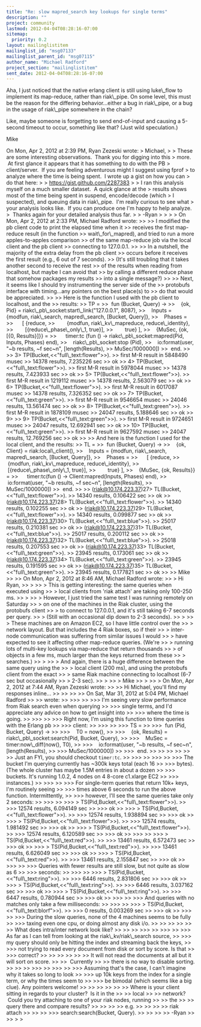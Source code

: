 ```yaml
---
title: "Re: slow mapred_search key lookups for single terms"
description: ""
project: community
lastmod: 2012-04-04T08:28:16-07:00
sitemap:
  priority: 0.2
layout: mailinglistitem
mailinglist_id: "msg07133"
mailinglist_parent_id: "msg07115"
author_name: "Michael Radford"
project_section: "mailinglistitem"
sent_date: 2012-04-04T08:28:16-07:00
---
```



Aha, I just noticed that the native erlang client is still using
luke\\_flow to implement its map-reduce, rather than riak\\_pipe. On some
level, this must be the reason for the differing behavior...either a
bug in riak\\_pipe, or a bug in the usage of riak\\_pipe somewhere in the
chain?

Like, maybe someone is forgetting to send end-of-input and causing a
5-second timeout to occur, something like that? (Just wild
speculation.)

Mike

On Mon, Apr 2, 2012 at 2:39 PM, Ryan Zezeski  wrote:
&gt; Michael,
&gt;
&gt; These are some interesting observations.  Thank you for digging into this
&gt; more.  At first glance it appears that it has something to do with the PB
&gt; client/server.  If you are feeling adventurous might I suggest using fprof
&gt; to analyze where the time is being spent.  I wrote up a gist on how you can
&gt; do that here:
&gt;
&gt; https://gist.github.com/2287383
&gt;
&gt; I ran this analysis myself on a much smaller dataset.  A quick glance at the
&gt; results shows most of the time being spent in suspend, encode/decode (which
&gt; I suspected), and queuing data in riak\\_pipe.  I'm really curious to see what
&gt; your analysis looks like.  If you can produce one I'm happy to help analyze.
&gt;  Thanks again for your detailed analysis thus far.
&gt;
&gt; -Ryan
&gt;
&gt;
&gt;
&gt; On Mon, Apr 2, 2012 at 2:33 PM, Michael Radford  wrote:
&gt;&gt;
&gt;&gt; I modified the pb client code to print the elapsed time when it
&gt;&gt; receives the first map-reduce result (in the function
&gt;&gt; wait\\_for\\_mapred), and tried to run a more apples-to-apples comparison
&gt;&gt; of the same map-reduce job via the local client and the pb client
&gt;&gt; connecting to 127.0.0.1.
&gt;&gt;
&gt;&gt; In a nutshell, the majority of the extra delay from the pb client
&gt;&gt; occurs before it receives the first result (e.g., 6 out of 7 seconds).
&gt;&gt; (It's still troubling that it takes another second to receive the rest
&gt;&gt; of the results when reading from localhost, but maybe I can avoid that
&gt;&gt; by calling a different reduce phase that somehow packages my results
&gt;&gt; into a single message?)
&gt;&gt;
&gt;&gt; Next, it seems like I should try instrumenting the server side of the
&gt;&gt; protobufs interface with timing...any pointers on the best place(s) to
&gt;&gt; do that would be appreciated.
&gt;&gt;
&gt;&gt; Here is the function I used with the pb client to localhost, and the
&gt;&gt; results:
&gt;&gt; TP =
&gt;&gt;  fun (Bucket, Query) -&gt;
&gt;&gt;    {ok, Pid} = riakc\\_pb\\_socket:start\\_link("127.0.0.1", 8087),
&gt;&gt;    Inputs = {modfun, riak\\_search, mapred\\_search, [Bucket, Query]},
&gt;&gt;    Phases =
&gt;&gt;      [ {reduce,
&gt;&gt;        {modfun, riak\\_kv\\_mapreduce, reduce\\_identity},
&gt;&gt;        [{reduce\\_phase\\_only\\_1, true}],
&gt;&gt;        true} ],
&gt;&gt;    {MuSec, {ok, [{0, Results}]}} =
&gt;&gt;      timer:tc (fun () -&gt; riakc\\_pb\\_socket:mapred(Pid, Inputs, Phases) end),
&gt;&gt;    riakc\\_pb\\_socket:stop (Pid),
&gt;&gt;    io:format(user, "~b results, ~f sec~n", [length(Results),
&gt;&gt; MuSec/1000000])
&gt;&gt;  end.
&gt;&gt;
&gt;&gt; 3&gt; TP(Bucket,&lt;&lt;"full\\_text:flower"&gt;&gt;).
&gt;&gt; first M-R result in 5848490 musec
&gt;&gt; 14378 results, 7.235226 sec
&gt;&gt; ok
&gt;&gt; 4&gt; TP(Bucket,&lt;&lt;"full\\_text:flower"&gt;&gt;).
&gt;&gt; first M-R result in 5978044 musec
&gt;&gt; 14378 results, 7.423933 sec
&gt;&gt; ok
&gt;&gt; 5&gt; TP(Bucket,&lt;&lt;"full\\_text:flower"&gt;&gt;).
&gt;&gt; first M-R result in 1219112 musec
&gt;&gt; 14378 results, 2.563079 sec
&gt;&gt; ok
&gt;&gt; 6&gt; TP(Bucket,&lt;&lt;"full\\_text:flower"&gt;&gt;).
&gt;&gt; first M-R result in 6017087 musec
&gt;&gt; 14378 results, 7.326352 sec
&gt;&gt; ok
&gt;&gt; 7&gt; TP(Bucket,&lt;&lt;"full\\_text:green"&gt;&gt;).
&gt;&gt; first M-R result in 9546654 musec
&gt;&gt; 24046 results, 13.561474 sec
&gt;&gt; ok
&gt;&gt; 8&gt; TP(Bucket,&lt;&lt;"full\\_text:green"&gt;&gt;).
&gt;&gt; first M-R result in 1878109 musec
&gt;&gt; 24047 results, 5.188646 sec
&gt;&gt; ok
&gt;&gt; 9&gt;
&gt;&gt; 9&gt; TP(Bucket,&lt;&lt;"full\\_text:green"&gt;&gt;).
&gt;&gt; first M-R result in 9724651 musec
&gt;&gt; 24047 results, 12.692941 sec
&gt;&gt; ok
&gt;&gt; 10&gt; TP(Bucket,&lt;&lt;"full\\_text:green"&gt;&gt;).
&gt;&gt; first M-R result in 9627592 musec
&gt;&gt; 24047 results, 12.769256 sec
&gt;&gt; ok
&gt;&gt;
&gt;&gt; And here is the function I used for the local client, and the results:
&gt;&gt; TL =
&gt;&gt;  fun (Bucket, Query) -&gt;
&gt;&gt;    {ok, Client} = riak:local\\_client(),
&gt;&gt;    Inputs = {modfun, riak\\_search, mapred\\_search, [Bucket, Query]},
&gt;&gt;    Phases =
&gt;&gt;      [ {reduce,
&gt;&gt;        {modfun, riak\\_kv\\_mapreduce, reduce\\_identity},
&gt;&gt;        [{reduce\\_phase\\_only\\_1, true}],
&gt;&gt;        true} ],
&gt;&gt;    {MuSec, {ok, Results}} =
&gt;&gt;      timer:tc(fun () -&gt; Client:mapred(Inputs, Phases) end),
&gt;&gt;    io:format(user, "~b results, ~f sec~n", [length(Results),
&gt;&gt; MuSec/1000000])
&gt;&gt;  end.
&gt;&gt;
&gt;&gt; (riak@10.174.223.37)27&gt; TL(Bucket,&lt;&lt;"full\\_text:flower"&gt;&gt;).
&gt;&gt; 14340 results, 0.106422 sec
&gt;&gt; ok
&gt;&gt; (riak@10.174.223.37)28&gt; TL(Bucket,&lt;&lt;"full\\_text:flower"&gt;&gt;).
&gt;&gt; 14340 results, 0.102255 sec
&gt;&gt; ok
&gt;&gt; (riak@10.174.223.37)29&gt; TL(Bucket,&lt;&lt;"full\\_text:flower"&gt;&gt;).
&gt;&gt; 14340 results, 0.099877 sec
&gt;&gt; ok
&gt;&gt; (riak@10.174.223.37)30&gt; TL(Bucket,&lt;&lt;"full\\_text:blue"&gt;&gt;).
&gt;&gt; 25017 results, 0.210381 sec
&gt;&gt; ok
&gt;&gt; (riak@10.174.223.37)31&gt; TL(Bucket,&lt;&lt;"full\\_text:blue"&gt;&gt;).
&gt;&gt; 25017 results, 0.200112 sec
&gt;&gt; ok
&gt;&gt; (riak@10.174.223.37)32&gt; TL(Bucket,&lt;&lt;"full\\_text:blue"&gt;&gt;).
&gt;&gt; 25018 results, 0.207553 sec
&gt;&gt; ok
&gt;&gt; (riak@10.174.223.37)33&gt; TL(Bucket,&lt;&lt;"full\\_text:green"&gt;&gt;).
&gt;&gt; 23945 results, 0.173061 sec
&gt;&gt; ok
&gt;&gt; (riak@10.174.223.37)34&gt; TL(Bucket,&lt;&lt;"full\\_text:green"&gt;&gt;).
&gt;&gt; 23945 results, 0.191595 sec
&gt;&gt; ok
&gt;&gt; (riak@10.174.223.37)35&gt; TL(Bucket,&lt;&lt;"full\\_text:green"&gt;&gt;).
&gt;&gt; 23945 results, 0.177821 sec
&gt;&gt; ok
&gt;&gt;
&gt;&gt; Mike
&gt;&gt;
&gt;&gt; On Mon, Apr 2, 2012 at 8:46 AM, Michael Radford  wrote:
&gt;&gt; &gt; Hi Ryan,
&gt;&gt; &gt;
&gt;&gt; &gt; This is getting interesting: the same queries when executed using
&gt;&gt; &gt; local clients from 'riak attach' are taking only 100-250 ms.
&gt;&gt; &gt;
&gt;&gt; &gt; However, I just tried the same test I was running remotely on Saturday
&gt;&gt; &gt; on one of the machines in the Riak cluster, using the protobufs client
&gt;&gt; &gt; to connect to 127.0.0.1, and it's still taking 6-7 seconds per query.
&gt;&gt; &gt; (Still with an occasional dip down to 2-3 seconds).
&gt;&gt; &gt;
&gt;&gt; &gt; These machines are on Amazon EC2, so I have little control over the
&gt;&gt; &gt; network layout. But that includes the 4 Riak boxes, so if their
&gt;&gt; &gt; inter-node communication was suffering from similar issues I would
&gt;&gt; &gt; have expected to see it affecting other map-reduce queries. (We're
&gt;&gt; &gt; running lots of multi-key lookups via map-reduce that return thousands
&gt;&gt; &gt; of objects in a few ms, much larger than the keys returned from these
&gt;&gt; &gt; searches.)
&gt;&gt; &gt;
&gt;&gt; &gt; And again, there is a huge difference between the same query using the
&gt;&gt; &gt; local client (200 ms), and using the protobufs client from the exact
&gt;&gt; &gt; same Riak machine connecting to localhost (6-7 sec but occasionally
&gt;&gt; &gt; 2-3 sec).
&gt;&gt; &gt;
&gt;&gt; &gt; Mike
&gt;&gt; &gt;
&gt;&gt; &gt; On Mon, Apr 2, 2012 at 7:44 AM, Ryan Zezeski  wrote:
&gt;&gt; &gt;&gt; Hi Michael, you'll find my responses inline...
&gt;&gt; &gt;&gt;
&gt;&gt; &gt;&gt; On Sat, Mar 31, 2012 at 5:04 PM, Michael Radford 
&gt;&gt; &gt;&gt; wrote:
&gt;&gt; &gt;&gt;&gt;
&gt;&gt; &gt;&gt;&gt; I'm seeing very slow performance from Riak search even when querying
&gt;&gt; &gt;&gt;&gt; single terms, and I'd appreciate any advice on how to get insight into
&gt;&gt; &gt;&gt;&gt; where the time is going.
&gt;&gt; &gt;&gt;&gt;
&gt;&gt; &gt;&gt;&gt; Right now, I'm using this function to time queries with the Erlang pb
&gt;&gt; &gt;&gt;&gt; client:
&gt;&gt; &gt;&gt;&gt;
&gt;&gt; &gt;&gt;&gt; TS =
&gt;&gt; &gt;&gt;&gt;  fun (Pid, Bucket, Query) -&gt;
&gt;&gt; &gt;&gt;&gt;    T0 = now(),
&gt;&gt; &gt;&gt;&gt;    {ok, Results} = riakc\\_pb\\_socket:search(Pid, Bucket, Query),
&gt;&gt; &gt;&gt;&gt;    MuSec = timer:now\\_diff(now(), T0),
&gt;&gt; &gt;&gt;&gt;    io:format(user, "~b results, ~f sec~n", [length(Results),
&gt;&gt; &gt;&gt;&gt; MuSec/1000000])
&gt;&gt; &gt;&gt;&gt;  end.
&gt;&gt; &gt;&gt;
&gt;&gt; &gt;&gt;
&gt;&gt; &gt;&gt; Just an FYI, you should checkout `timer:tc`.
&gt;&gt; &gt;&gt;&gt;
&gt;&gt; &gt;&gt;&gt;
&gt;&gt; &gt;&gt;&gt; The bucket I'm querying currently has ~300k keys total (each 16
&gt;&gt; &gt;&gt;&gt; bytes). (The whole cluster has maybe 1.5M entries in about a dozen
&gt;&gt; &gt;&gt;&gt; buckets. It's running 1.0.2, 4 nodes on 4 8-core c1.xlarge EC2
&gt;&gt; &gt;&gt;&gt; instances.)
&gt;&gt; &gt;&gt;&gt;
&gt;&gt; &gt;&gt;&gt; For single-term queries that return 10k+ keys, I'm routinely seeing
&gt;&gt; &gt;&gt;&gt; times above 6 seconds to run the above function. Intermittently,
&gt;&gt; &gt;&gt;&gt; however, I'll see the same queries take only 2 seconds:
&gt;&gt; &gt;&gt;&gt;
&gt;&gt; &gt;&gt;&gt; &gt; TS(Pid,Bucket,&lt;&lt;"full\\_text:flower"&gt;&gt;).
&gt;&gt; &gt;&gt;&gt; 12574 results, 6.094149 sec
&gt;&gt; &gt;&gt;&gt; ok
&gt;&gt; &gt;&gt;&gt; &gt; TS(Pid,Bucket,&lt;&lt;"full\\_text:flower"&gt;&gt;).
&gt;&gt; &gt;&gt;&gt; 12574 results, 1.938894 sec
&gt;&gt; &gt;&gt;&gt; ok
&gt;&gt; &gt;&gt;&gt; &gt; TS(Pid,Bucket,&lt;&lt;"full\\_text:flower"&gt;&gt;).
&gt;&gt; &gt;&gt;&gt; 12574 results, 1.981492 sec
&gt;&gt; &gt;&gt;&gt; ok
&gt;&gt; &gt;&gt;&gt; &gt; TS(Pid,Bucket,&lt;&lt;"full\\_text:flower"&gt;&gt;).
&gt;&gt; &gt;&gt;&gt; 12574 results, 6.120589 sec
&gt;&gt; &gt;&gt;&gt; ok
&gt;&gt; &gt;&gt;&gt;
&gt;&gt; &gt;&gt;&gt; &gt; TS(Pid,Bucket,&lt;&lt;"full\\_text:red"&gt;&gt;).
&gt;&gt; &gt;&gt;&gt; 13461 results, 6.572473 sec
&gt;&gt; &gt;&gt;&gt; ok
&gt;&gt; &gt;&gt;&gt; &gt; TS(Pid,Bucket,&lt;&lt;"full\\_text:red"&gt;&gt;).
&gt;&gt; &gt;&gt;&gt; 13461 results, 6.626049 sec
&gt;&gt; &gt;&gt;&gt; ok
&gt;&gt; &gt;&gt;&gt; &gt; TS(Pid,Bucket,&lt;&lt;"full\\_text:red"&gt;&gt;).
&gt;&gt; &gt;&gt;&gt; 13461 results, 2.155847 sec
&gt;&gt; &gt;&gt;&gt; ok
&gt;&gt; &gt;&gt;&gt;
&gt;&gt; &gt;&gt;&gt; Queries with fewer results are still slow, but not quite as slow as 6
&gt;&gt; &gt;&gt;&gt; seconds:
&gt;&gt; &gt;&gt;&gt;
&gt;&gt; &gt;&gt;&gt; &gt; TS(Pid,Bucket,&lt;&lt;"full\\_text:ring"&gt;&gt;).
&gt;&gt; &gt;&gt;&gt; 6446 results, 2.831806 sec
&gt;&gt; &gt;&gt;&gt; ok
&gt;&gt; &gt;&gt;&gt; &gt; TS(Pid,Bucket,&lt;&lt;"full\\_text:ring"&gt;&gt;).
&gt;&gt; &gt;&gt;&gt; 6446 results, 3.037162 sec
&gt;&gt; &gt;&gt;&gt; ok
&gt;&gt; &gt;&gt;&gt; &gt; TS(Pid,Bucket,&lt;&lt;"full\\_text:ring"&gt;&gt;).
&gt;&gt; &gt;&gt;&gt; 6447 results, 0.780944 sec
&gt;&gt; &gt;&gt;&gt; ok
&gt;&gt; &gt;&gt;&gt;
&gt;&gt; &gt;&gt;&gt; And queries with no matches only take a few milliseconds:
&gt;&gt; &gt;&gt;&gt;
&gt;&gt; &gt;&gt;&gt; &gt; TS(Pid,Bucket,&lt;&lt;"full\\_text:blorf"&gt;&gt;).
&gt;&gt; &gt;&gt;&gt; 0 results, 0.003269 sec
&gt;&gt; &gt;&gt;&gt; ok
&gt;&gt; &gt;&gt;&gt;
&gt;&gt; &gt;&gt;&gt; During the slow queries, none of the 4 machines seems to be fully
&gt;&gt; &gt;&gt;&gt; taxing even one cpu, or doing almost any disk i/o.
&gt;&gt; &gt;&gt;
&gt;&gt; &gt;&gt;
&gt;&gt; &gt;&gt; What does intra/inter network look like?
&gt;&gt; &gt;&gt;
&gt;&gt; &gt;&gt;&gt;
&gt;&gt; &gt;&gt;&gt;
&gt;&gt; &gt;&gt;&gt; As far as I can tell from looking at the riak\\_kv/riak\\_search source,
&gt;&gt; &gt;&gt;&gt; my query should only be hitting the index and streaming back the keys,
&gt;&gt; &gt;&gt;&gt; not trying to read every document from disk or sort by score. Is that
&gt;&gt; &gt;&gt;&gt; correct?
&gt;&gt; &gt;&gt;
&gt;&gt; &gt;&gt;
&gt;&gt; &gt;&gt; It will not read the documents at all but it will sort on score.
&gt;&gt; &gt;&gt;  Currently
&gt;&gt; &gt;&gt; there is no way to disable sorting.
&gt;&gt; &gt;&gt;
&gt;&gt; &gt;&gt;&gt;
&gt;&gt; &gt;&gt;&gt;
&gt;&gt; &gt;&gt;&gt; Assuming that's the case, I can't imagine why it takes so long to look
&gt;&gt; &gt;&gt;&gt; up 10k keys from the index for a single term, or why the times seem to
&gt;&gt; &gt;&gt;&gt; be bimodal (which seems like a big clue). Any pointers welcome!
&gt;&gt; &gt;&gt;
&gt;&gt; &gt;&gt;
&gt;&gt; &gt;&gt; Where is your client sitting in regards to your cluster?  Is it in the
&gt;&gt; &gt;&gt; local
&gt;&gt; &gt;&gt; network?  Could you try attaching to one of your riak nodes, running
&gt;&gt; &gt;&gt; the
&gt;&gt; &gt;&gt; query there and compare results?
&gt;&gt; &gt;&gt;
&gt;&gt; &gt;&gt; e.g.
&gt;&gt; &gt;&gt;
&gt;&gt; &gt;&gt; riak attach
&gt;&gt; &gt;&gt;
&gt;&gt; &gt;&gt;&gt; search:search(Bucket, Query).
&gt;&gt; &gt;&gt;
&gt;&gt; &gt;&gt; -Ryan
&gt;&gt; &gt;&gt;
&gt;
&gt;

